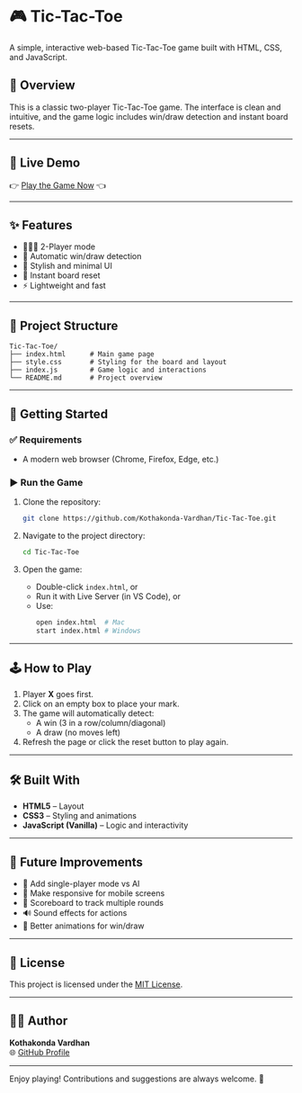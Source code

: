# 🎮 Tic-Tac-Toe

A simple, interactive web-based Tic-Tac-Toe game built with HTML, CSS, and JavaScript.

## 🧩 Overview

This is a classic two-player Tic-Tac-Toe game. The interface is clean and intuitive, and the game logic includes win/draw detection and instant board resets.

---

## 🔗 Live Demo

👉 [Play the Game Now](https://tic-tac-toe-4lms.vercel.app/) 👈

---

## ✨ Features

- 🧑‍🤝‍🧑 2-Player mode
- 🧠 Automatic win/draw detection
- 🎨 Stylish and minimal UI
- 🔁 Instant board reset
- ⚡ Lightweight and fast

---

## 📂 Project Structure

```
Tic-Tac-Toe/
├── index.html      # Main game page
├── style.css       # Styling for the board and layout
├── index.js        # Game logic and interactions
└── README.md       # Project overview
```

---

## 🚀 Getting Started

### ✅ Requirements

- A modern web browser (Chrome, Firefox, Edge, etc.)

### ▶️ Run the Game

1. Clone the repository:
   ```bash
   git clone https://github.com/Kothakonda-Vardhan/Tic-Tac-Toe.git
   ```

2. Navigate to the project directory:
   ```bash
   cd Tic-Tac-Toe
   ```

3. Open the game:
   - Double-click `index.html`, or
   - Run it with Live Server (in VS Code), or
   - Use:
     ```bash
     open index.html  # Mac
     start index.html # Windows
     ```

---

## 🕹️ How to Play

1. Player **X** goes first.
2. Click on an empty box to place your mark.
3. The game will automatically detect:
   - A win (3 in a row/column/diagonal)
   - A draw (no moves left)
4. Refresh the page or click the reset button to play again.

---

## 🛠️ Built With

- **HTML5** – Layout
- **CSS3** – Styling and animations
- **JavaScript (Vanilla)** – Logic and interactivity

---

## 🚧 Future Improvements

- 🤖 Add single-player mode vs AI
- 📱 Make responsive for mobile screens
- 🧮 Scoreboard to track multiple rounds
- 🔊 Sound effects for actions
- 🎨 Better animations for win/draw

---

## 📜 License

This project is licensed under the [MIT License](LICENSE).

---

## 🙋‍♂️ Author

**Kothakonda Vardhan**  
🌐 [GitHub Profile](https://github.com/Kothakonda-Vardhan)

---

Enjoy playing! Contributions and suggestions are always welcome. 🎉
